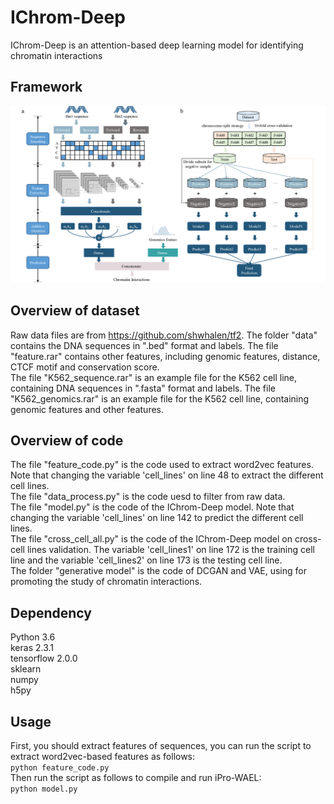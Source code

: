 # IChrom-Deep
IChrom-Deep is an attention-based deep learning model for identifying chromatin interactions

## Framework
![image](https://github.com/HaoWuLab-Bioinformatics/IChrom-Deep/blob/main/Figure/Figure.png)

## Overview of dataset
Raw data files are from https://github.com/shwhalen/tf2. 
The folder "data" contains the DNA sequences in ".bed" format and labels.
The file "feature.rar" contains other features, including genomic features, distance, CTCF motif and conservation score.  
The file "K562_sequence.rar" is an example file for the K562 cell line, containing DNA sequences in ".fasta" format and labels.
The file "K562_genomics.rar" is an example file for the K562 cell line, containing genomic features and other features.

## Overview of code

The file "feature_code.py" is the code used to extract word2vec features. Note that changing the variable 'cell_lines' on line 48 to extract the different cell lines.    
The file "data_process.py" is the code uesd to filter from raw data.  
The file "model.py" is the code of the IChrom-Deep model. Note that changing the variable 'cell_lines' on line 142 to predict the different cell lines.  
The file "cross_cell_all.py" is the code of the IChrom-Deep model on cross-cell lines validation. The variable 'cell_lines1' on line 172 is the training cell line and the variable 'cell_lines2' on line 173 is the testing cell line.  
The folder "generative model" is the code of DCGAN and VAE, using for promoting the study of chromatin interactions.  

## Dependency
Python 3.6   
keras  2.3.1  
tensorflow 2.0.0  
sklearn  
numpy  
h5py 

## Usage
First, you should extract features of sequences, you can run the script to extract word2vec-based features as follows:  
`python feature_code.py`  
Then run the script as follows to compile and run iPro-WAEL:  
`python model.py`  

